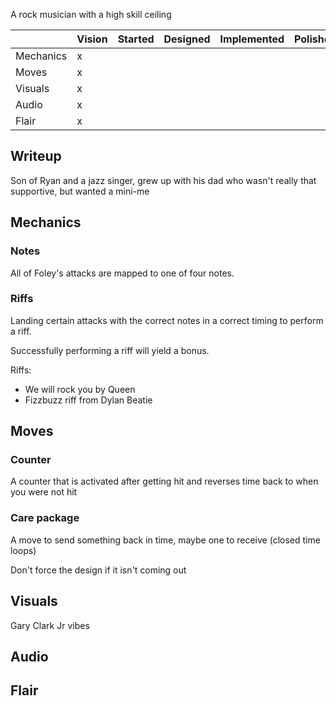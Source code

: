 A rock musician with a high skill ceiling

|           | Vision | Started | Designed | Implemented | Polished |
| --------- | ------ | ------- | -------- | ----------- | -------- |
| Mechanics | x      |         |          |             |          |
| Moves     | x      |         |          |             |          |
| Visuals   | x      |         |          |             |          |
| Audio     | x      |         |          |             |          |
| Flair     | x      |         |          |             |          |

## Writeup
Son of Ryan and a jazz singer, grew up with his dad who wasn't really that supportive, but wanted a mini-me

## Mechanics

### Notes
All of Foley's attacks are mapped to one of four notes.

### Riffs
Landing certain attacks with the correct notes in a correct timing to perform a riff.

Successfully performing a riff will yield a bonus.

Riffs:
* We will rock you by Queen
* Fizzbuzz riff from Dylan Beatie

## Moves

### Counter
A counter that is activated after getting hit and reverses time back to when you were not hit

### Care package
A move to send something back in time, maybe one to receive (closed time loops)

Don't force the design if it isn't coming out

## Visuals
Gary Clark Jr vibes

## Audio

## Flair
